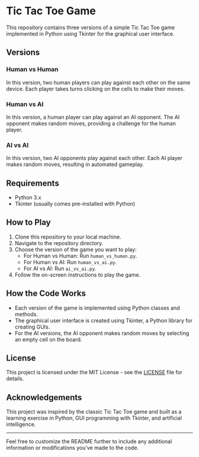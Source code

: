 
# Tic Tac Toe Game

This repository contains three versions of a simple Tic Tac Toe game implemented in Python using Tkinter for the graphical user interface.

## Versions

### Human vs Human

In this version, two human players can play against each other on the same device. Each player takes turns clicking on the cells to make their moves.

### Human vs AI

In this version, a human player can play against an AI opponent. The AI opponent makes random moves, providing a challenge for the human player.

### AI vs AI

In this version, two AI opponents play against each other. Each AI player makes random moves, resulting in automated gameplay.

## Requirements

- Python 3.x
- Tkinter (usually comes pre-installed with Python)

## How to Play

1. Clone this repository to your local machine.
2. Navigate to the repository directory.
3. Choose the version of the game you want to play:
   - For Human vs Human: Run `human_vs_human.py`.
   - For Human vs AI: Run `human_vs_ai.py`.
   - For AI vs AI: Run `ai_vs_ai.py`.
4. Follow the on-screen instructions to play the game.

## How the Code Works

- Each version of the game is implemented using Python classes and methods.
- The graphical user interface is created using Tkinter, a Python library for creating GUIs.
- For the AI versions, the AI opponent makes random moves by selecting an empty cell on the board.

## License

This project is licensed under the MIT License - see the [LICENSE](LICENSE) file for details.

## Acknowledgements

This project was inspired by the classic Tic Tac Toe game and built as a learning exercise in Python, GUI programming with Tkinter, and artificial intelligence.

---

Feel free to customize the README further to include any additional information or modifications you've made to the code.
